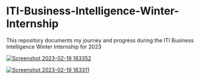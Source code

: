# ITI-Business-Intelligence-Winter-Internship
This repository documents my journey and progress during the ITI Business Intelligence Winter Internship for 2023

[![Screenshot 2023-02-19 183352](https://user-images.githubusercontent.com/91261507/219961495-15c39bb7-f673-4e89-a31e-f443f260f3c0.png)](https://app.powerbi.com/view?r=eyJrIjoiNzc0YTRkOGItYWYxNS00MmRmLTkzZDktZDZmNmY0NGQ2MTliIiwidCI6ImRmODY3OWNkLWE4MGUtNDVkOC05OWFjLWM4M2VkN2ZmOTVhMCJ9)

[![Screenshot 2023-02-19 183311](https://user-images.githubusercontent.com/91261507/219961508-48bdde0e-bdb3-42a4-9503-ee40f9b5d0a3.png)](https://app.powerbi.com/view?r=eyJrIjoiMTIwNWJmMDgtZjRhOS00MjJjLWIzYTMtNWMyMzc3YjM4ZTA3IiwidCI6ImRmODY3OWNkLWE4MGUtNDVkOC05OWFjLWM4M2VkN2ZmOTVhMCJ9)
